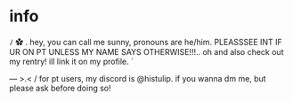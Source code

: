 # info
⁠ﾉ ✿ . hey, you can call me sunny, pronouns are he/him. PLEASSSEE INT IF UR ON PT UNLESS MY NAME SAYS OTHERWISE!!!.. oh and also check out my rentry! ill link it on my profile. ` 

 — >⁠.⁠< / for pt users, my discord is @histulip. if you wanna dm me, but please ask before doing so!
